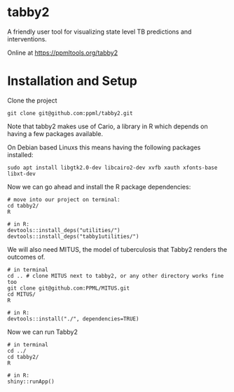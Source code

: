 # tabby2 

A friendly user tool for visualizing state level TB predictions and interventions. 

Online at https://ppmltools.org/tabby2

# Installation and Setup

Clone the project 

    git clone git@github.com:ppml/tabby2.git

Note that tabby2 makes use of Cario, a library in R which 
depends on having a few packages available.

On Debian based Linuxs this means having the following packages 
installed:

    sudo apt install libgtk2.0-dev libcairo2-dev xvfb xauth xfonts-base libxt-dev

Now we can go ahead and install the R package dependencies: 

    # move into our project on terminal:
    cd tabby2/
    R

    # in R:
    devtools::install_deps("utilities/")
    devtools::install_deps("tabby1utilities/")

We will also need MITUS, the model of tuberculosis that Tabby2 renders the 
outcomes of. 

    # in terminal 
    cd .. # clone MITUS next to tabby2, or any other directory works fine too
    git clone git@github.com:PPML/MITUS.git
    cd MITUS/
    R

    # in R: 
    devtools::install("./", dependencies=TRUE)

Now we can run Tabby2

    # in terminal 
    cd ../
    cd tabby2/
    R

    # in R: 
    shiny::runApp()

